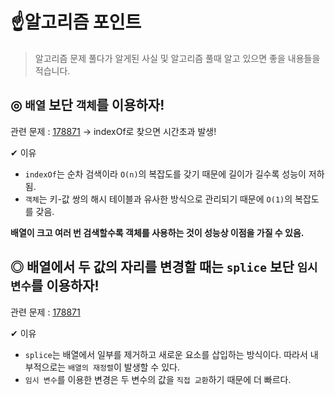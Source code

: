 # ☝️알고리즘 포인트

> 알고리즘 문제 풀다가 알게된 사실 및 알고리즘 풀때 알고 있으면 좋을 내용들을 적습니다.

## ◎ `배열` 보단 `객체`를 이용하자!

관련 문제 : [178871](https://github.com/jiyeon-dev/js_algorithm/blob/main/programmers/178871.js) → indexOf로 찾으면 시간초과 발생!

✔︎ 이유

- `indexOf`는 순차 검색이라 `O(n)`의 복잡도를 갖기 때문에 길이가 길수록 성능이 저하됨.
- `객체`는 키-값 쌍의 해시 테이블과 유사한 방식으로 관리되기 때문에 `O(1)`의 복잡도를 갖음.

**배열이 크고 여러 번 검색할수록 객체를 사용하는 것이 성능상 이점을 가질 수 있음.**

## ◎ 배열에서 두 값의 자리를 변경할 때는 `splice` 보단 `임시변수`를 이용하자!

관련 문제 : [178871](https://github.com/jiyeon-dev/js_algorithm/blob/main/programmers/178871.js)

✔︎ 이유

- `splice`는 배열에서 일부를 제거하고 새로운 요소를 삽입하는 방식이다. 따라서 내부적으로는 `배열의 재정렬`이 발생할 수 있다.
- `임시 변수`를 이용한 변경은 두 변수의 값을 `직접 교환`하기 때문에 더 빠르다.
